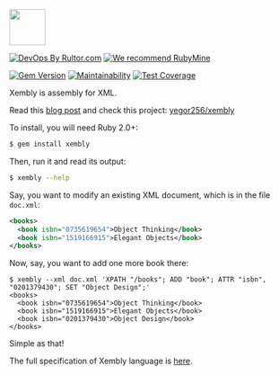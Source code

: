 <img src="https://www.xembly.org/logo.png" width="64px" height="64px" />

[![DevOps By Rultor.com](http://www.rultor.com/b/yegor256/xembly.rb)](http://www.rultor.com/p/yegor256/xembly.rb)
[![We recommend RubyMine](https://www.elegantobjects.org/rubymine.svg)](https://www.jetbrains.com/ruby/)

[![Gem Version](https://badge.fury.io/rb/xembly.svg)](http://badge.fury.io/rb/xembly)
[![Maintainability](https://api.codeclimate.com/v1/badges/f26349e81b04628d8bf7/maintainability)](https://codeclimate.com/github/yegor256/xembly.rb/maintainability)
[![Test Coverage](https://img.shields.io/codecov/c/github/yegor256/xembly.rb.svg)](https://codecov.io/github/yegor256/xembly.rb?branch=master)

Xembly is assembly for XML.

Read this [blog post](http://www.yegor256.com/2014/04/09/xembly-intro.html)
and check this project: [yegor256/xembly](https://github.com/yegor256/xembly)

To install, you will need Ruby 2.0+:

```bash
$ gem install xembly
```

Then, run it and read its output:

```bash
$ xembly --help
```

Say, you want to modify an existing XML document, which is in the file `doc.xml`:

```xml
<books>
  <book isbn="0735619654">Object Thinking</book>
  <book isbn="1519166915">Elegant Objects</book>
</books>
```

Now, say, you want to add one more book there:

```
$ xembly --xml doc.xml 'XPATH "/books"; ADD "book"; ATTR "isbn", "0201379430"; SET "Object Design";'
<books>
  <book isbn="0735619654">Object Thinking</book>
  <book isbn="1519166915">Elegant Objects</book>
  <book isbn="0201379430">Object Design</book>
</books>
```

Simple as that!

The full specification of Xembly language is 
[here](https://github.com/yegor256/xembly).
